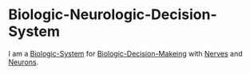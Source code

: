 # Biologic-Neurologic-Decision-System

I am a [Biologic-System](40000021.md) for [Biologic-Decision-Makeing](40000058.md) with [Nerves](40000048.md) and [Neurons](40000060.md).
